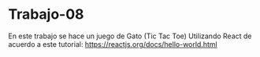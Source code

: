 # Trabajo-08

En este trabajo se hace un juego de Gato (Tic Tac Toe) Utilizando React
de acuerdo a este tutorial:
https://reactjs.org/docs/hello-world.html
